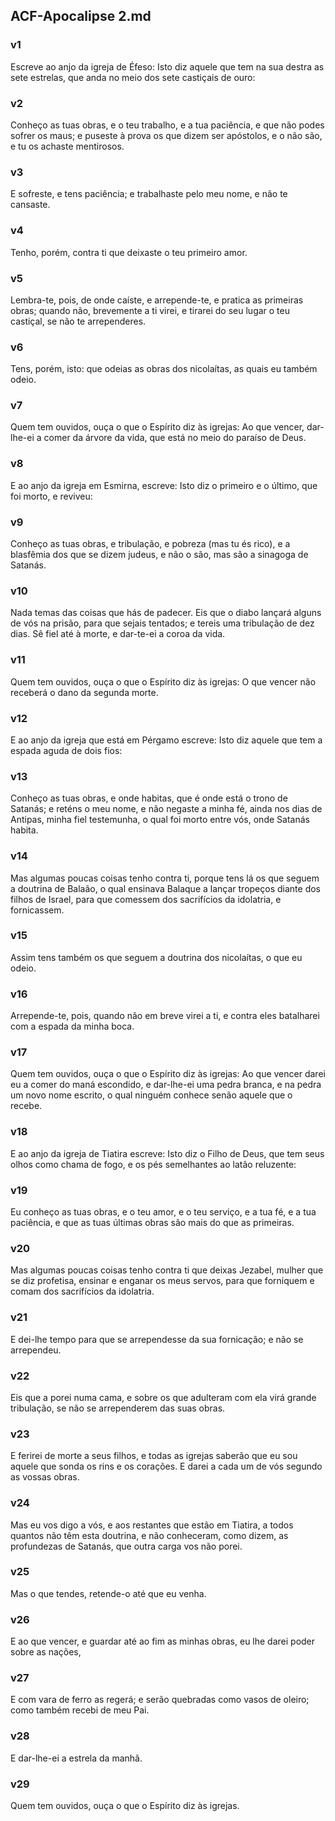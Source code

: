 ## ACF-Apocalipse 2.md
### v1
 Escreve ao anjo da igreja de Éfeso: Isto diz aquele que tem na sua destra as sete estrelas, que anda no meio dos sete castiçais de ouro:
### v2
 Conheço as tuas obras, e o teu trabalho, e a tua paciência, e que não podes sofrer os maus; e puseste à prova os que dizem ser apóstolos, e o não são, e tu os achaste mentirosos.
### v3
 E sofreste, e tens paciência; e trabalhaste pelo meu nome, e não te cansaste.
### v4
 Tenho, porém, contra ti que deixaste o teu primeiro amor.
### v5
 Lembra-te, pois, de onde caíste, e arrepende-te, e pratica as primeiras obras; quando não, brevemente a ti virei, e tirarei do seu lugar o teu castiçal, se não te arrependeres.
### v6
 Tens, porém, isto: que odeias as obras dos nicolaítas, as quais eu também odeio.
### v7
 Quem tem ouvidos, ouça o que o Espírito diz às igrejas: Ao que vencer, dar-lhe-ei a comer da árvore da vida, que está no meio do paraíso de Deus.
### v8
 E ao anjo da igreja em Esmirna, escreve: Isto diz o primeiro e o último, que foi morto, e reviveu:
### v9
 Conheço as tuas obras, e tribulação, e pobreza (mas tu és rico), e a blasfêmia dos que se dizem judeus, e não o são, mas são a sinagoga de Satanás.
### v10
 Nada temas das coisas que hás de padecer. Eis que o diabo lançará alguns de vós na prisão, para que sejais tentados; e tereis uma tribulação de dez dias. Sê fiel até à morte, e dar-te-ei a coroa da vida.
### v11
 Quem tem ouvidos, ouça o que o Espírito diz às igrejas: O que vencer não receberá o dano da segunda morte.
### v12
 E ao anjo da igreja que está em Pérgamo escreve: Isto diz aquele que tem a espada aguda de dois fios:
### v13
 Conheço as tuas obras, e onde habitas, que é onde está o trono de Satanás; e reténs o meu nome, e não negaste a minha fé, ainda nos dias de Antipas, minha fiel testemunha, o qual foi morto entre vós, onde Satanás habita.
### v14
 Mas algumas poucas coisas tenho contra ti, porque tens lá os que seguem a doutrina de Balaão, o qual ensinava Balaque a lançar tropeços diante dos filhos de Israel, para que comessem dos sacrifícios da idolatria, e fornicassem.
### v15
 Assim tens também os que seguem a doutrina dos nicolaítas, o que eu odeio.
### v16
 Arrepende-te, pois, quando não em breve virei a ti, e contra eles batalharei com a espada da minha boca.
### v17
 Quem tem ouvidos, ouça o que o Espírito diz às igrejas: Ao que vencer darei eu a comer do maná escondido, e dar-lhe-ei uma pedra branca, e na pedra um novo nome escrito, o qual ninguém conhece senão aquele que o recebe.
### v18
 E ao anjo da igreja de Tiatira escreve: Isto diz o Filho de Deus, que tem seus olhos como chama de fogo, e os pés semelhantes ao latão reluzente:
### v19
 Eu conheço as tuas obras, e o teu amor, e o teu serviço, e a tua fé, e a tua paciência, e que as tuas últimas obras são mais do que as primeiras.
### v20
 Mas algumas poucas coisas tenho contra ti que deixas Jezabel, mulher que se diz profetisa, ensinar e enganar os meus servos, para que forniquem e comam dos sacrifícios da idolatria.
### v21
 E dei-lhe tempo para que se arrependesse da sua fornicação; e não se arrependeu.
### v22
 Eis que a porei numa cama, e sobre os que adulteram com ela virá grande tribulação, se não se arrependerem das suas obras.
### v23
 E ferirei de morte a seus filhos, e todas as igrejas saberão que eu sou aquele que sonda os rins e os corações. E darei a cada um de vós segundo as vossas obras.
### v24
 Mas eu vos digo a vós, e aos restantes que estão em Tiatira, a todos quantos não têm esta doutrina, e não conheceram, como dizem, as profundezas de Satanás, que outra carga vos não porei.
### v25
 Mas o que tendes, retende-o até que eu venha.
### v26
 E ao que vencer, e guardar até ao fim as minhas obras, eu lhe darei poder sobre as nações,
### v27
 E com vara de ferro as regerá; e serão quebradas como vasos de oleiro; como também recebi de meu Pai.
### v28
 E dar-lhe-ei a estrela da manhã.
### v29
 Quem tem ouvidos, ouça o que o Espírito diz às igrejas.
